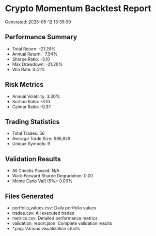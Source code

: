 # Crypto Momentum Backtest Report

Generated: 2025-06-12 13:39:09

## Performance Summary
- Total Return: -21.29%
- Annual Return: -7.94%
- Sharpe Ratio: -3.10
- Max Drawdown: -21.29%
- Win Rate: 0.41%

## Risk Metrics
- Annual Volatility: 3.30%
- Sortino Ratio: -3.10
- Calmar Ratio: -0.37

## Trading Statistics
- Total Trades: 56
- Average Trade Size: $88,829
- Unique Symbols: 9

## Validation Results
- All Checks Passed: N/A
- Walk-Forward Sharpe Degradation: 0.00
- Monte Carlo VaR (5%): 0.00%

## Files Generated
- portfolio_values.csv: Daily portfolio values
- trades.csv: All executed trades
- metrics.csv: Detailed performance metrics
- validation_report.json: Complete validation results
- *.png: Various visualization charts